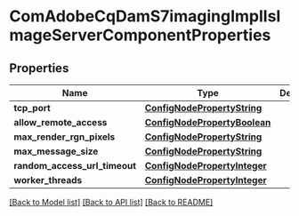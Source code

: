 # ComAdobeCqDamS7imagingImplIsImageServerComponentProperties

## Properties
Name | Type | Description | Notes
------------ | ------------- | ------------- | -------------
**tcp_port** | [**ConfigNodePropertyString**](ConfigNodePropertyString.md) |  | [optional] 
**allow_remote_access** | [**ConfigNodePropertyBoolean**](ConfigNodePropertyBoolean.md) |  | [optional] 
**max_render_rgn_pixels** | [**ConfigNodePropertyString**](ConfigNodePropertyString.md) |  | [optional] 
**max_message_size** | [**ConfigNodePropertyString**](ConfigNodePropertyString.md) |  | [optional] 
**random_access_url_timeout** | [**ConfigNodePropertyInteger**](ConfigNodePropertyInteger.md) |  | [optional] 
**worker_threads** | [**ConfigNodePropertyInteger**](ConfigNodePropertyInteger.md) |  | [optional] 

[[Back to Model list]](../README.md#documentation-for-models) [[Back to API list]](../README.md#documentation-for-api-endpoints) [[Back to README]](../README.md)


